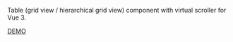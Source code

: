 Table (grid view / hierarchical grid view) component with virtual scroller for Vue 3.

[DEMO](http://wonderful-panda.github.io/vue3-vtable/example)

